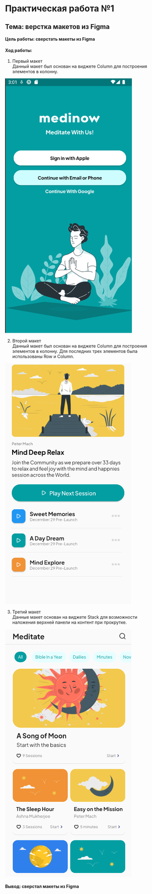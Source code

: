 # Практическая работа №1
## Тема: верстка макетов из Figma

#### Цель работы: сверстать макеты из Figma 

#### Ход работы: 

1.	Первый макет </br>
Данный макет был основан на виджете Column для построения элементов в колонну.

![odin](https://github.com/Ikriler/Flutter/blob/pr1/photochki/1.PNG "first maket")

2.	Второй макет </br>
Данный макет был основан на виджете Column для построения элементов в колонну. Для последних трех элементов была использованы Row и Column.

![dwa](https://github.com/Ikriler/Flutter/blob/pr1/photochki/2.PNG "second maket")

3.	Третий макет </br>
Данные макет основан на виджете Stack для возможности наложения верхней панели на контент при прокрутке.

![tri](https://github.com/Ikriler/Flutter/blob/pr1/photochki/3.PNG "third maket")

#### Вывод: сверстал макеты из Figma
